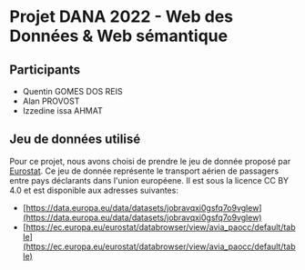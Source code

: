 # Projet DANA 2022 - Web des Données & Web sémantique

## Participants
- Quentin GOMES DOS REIS
- Alan PROVOST
- Izzedine issa AHMAT

## Jeu de données utilisé
Pour ce projet, nous avons choisi de prendre le jeu de donnée proposé par [Eurostat](https://ec.europa.eu/eurostat/fr/).
Ce jeu de donnée représente le transport aérien de passagers entre pays déclarants dans l'union européene.
Il est sous la licence CC BY 4.0 et est disponible aux adresses suivantes:
- [https://data.europa.eu/data/datasets/jobravqxi0gsfq7o9vglew](https://data.europa.eu/data/datasets/jobravqxi0gsfq7o9vglew)
- [https://ec.europa.eu/eurostat/databrowser/view/avia_paocc/default/table](https://ec.europa.eu/eurostat/databrowser/view/avia_paocc/default/table)

